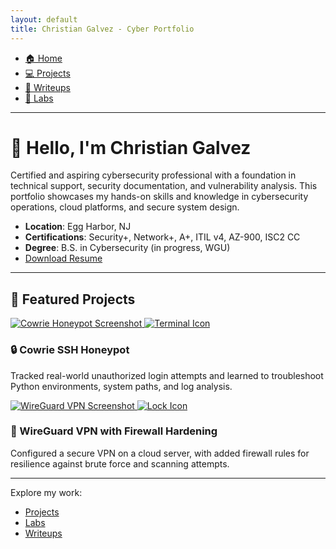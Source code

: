 ```yaml
---
layout: default
title: Christian Galvez - Cyber Portfolio
---
```


<nav class="navbar">
  <ul>
    <li><a href="./index.md">🏠 Home</a></li>
    <li><a href="./projects.md">💻 Projects</a></li>
    <li><a href="./writeups.md">📝 Writeups</a></li>
    <li><a href="./labs.md">🔨 Labs</a></li>
  </ul>
</nav>

---

# 👋 Hello, I'm Christian Galvez

Certified and aspiring cybersecurity professional with a foundation in technical support, security documentation, and vulnerability analysis. This portfolio showcases my hands-on skills and knowledge in cybersecurity operations, cloud platforms, and secure system design.

- **Location**: Egg Harbor, NJ
- **Certifications**: Security+, Network+, A+, ITIL v4, AZ-900, ISC2 CC
- **Degree**: B.S. in Cybersecurity (in progress, WGU)
- [Download Resume](assets/Resume.pdf)

---

## 🌟 Featured Projects  

<div class="project-grid">

  <div class="project-card">
    <a href="./projects/cowrie-honeypot.md">
      <img src="./images/cowrie-thumb.png" alt="Cowrie Honeypot Screenshot" class="thumbnail">
      <img src="./icons/terminal-icon.png" alt="Terminal Icon" class="icon">
    </a>
    <h3>🔒 Cowrie SSH Honeypot</h3>
    <p>Tracked real-world unauthorized login attempts and learned to troubleshoot Python environments, system paths, and log analysis.</p>
  </div>

  <div class="project-card">
    <a href="./projects/wireguard-vpn.md">
      <img src="./images/wireguard-thumb.png" alt="WireGuard VPN Screenshot" class="thumbnail">
      <img src="./icons/lock-icon.png" alt="Lock Icon" class="icon">
    </a>
    <h3>🔐 WireGuard VPN with Firewall Hardening</h3>
    <p>Configured a secure VPN on a cloud server, with added firewall rules for resilience against brute force and scanning attempts.</p>
  </div>

</div>


---

Explore my work:
- [Projects](projects.md)
- [Labs](labs.md)
- [Writeups](writeups.md)
